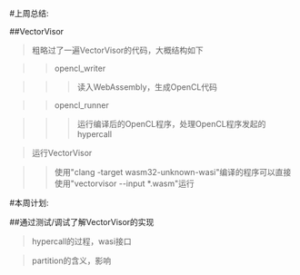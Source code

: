 #上周总结:

##VectorVisor

>粗略过了一遍VectorVisor的代码，大概结构如下

>>opencl_writer

>>>读入WebAssembly，生成OpenCL代码

>>opencl_runner

>>>运行编译后的OpenCL程序，处理OpenCL程序发起的hypercall

>运行VectorVisor

>>使用"clang -target wasm32-unknown-wasi"编译的程序可以直接使用"vectorvisor --input *.wasm"运行

#本周计划:

##通过测试/调试了解VectorVisor的实现

>hypercall的过程，wasi接口

>partition的含义，影响
